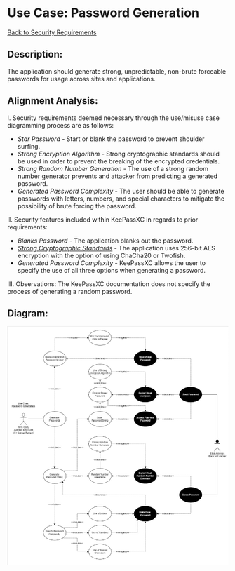 # Use Case: Password Generation

[Back to Security Requirements](https://github.com/JCKelley-CYBR/CYBR-8420-SoftwareAssurance/blob/main/SecurityRequirements.md)

## Description:
The application should generate strong, unpredictable, non-brute forceable passwords for usage across sites and applications. 

## Alignment Analysis:
I. Security requirements deemed necessary through the use/misuse case diagramming process are as follows:
* *Star Password* - Start or blank the password to prevent shoulder surfing.
* *Strong Encryption Algorithm* - Strong cryptographic standards should be used in order to prevent the breaking of the encrypted credentials.
* *Strong Random Number Generation* - The use of a strong random number generator prevents and attacker from predicting a generated password.
* *Generated Password Complexity* - The user should be able to generate passwords with letters, numbers, and special characters to mitigate the possibility of brute forcing the password.


II. Security features included within KeePassXC in regards to prior requirements:
* *Blanks Password* - The application blanks out the password.
* *[Strong Cryptographic Standards](https://keepassxc.org/docs/KeePassXC_UserGuide.html#_database_settings)* - The application uses 256-bit AES encryption with the option of using ChaCha20 or Twofish.
* *Generated Password Complexity* - KeePassXC allows the user to specify the use of all three options when generating a password.

III. Observations:
The KeePassXC documentation does not specify the process of generating a random password. 

## Diagram:
<img src="Generate-PasswordV2.jpg" alt="Password Generation Diagram" />
